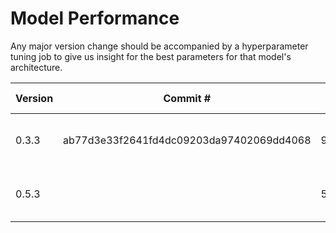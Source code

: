 # Model Performance

Any major version change should be accompanied by a hyperparameter tuning job to give us insight for the best parameters
 for that model's architecture.

| Version | Commit # | Accuracy (loss) | dropout_rate | epochs | num_layers | prediction_length | link |
|---|---|---|---|---|---|---|---|
| 0.3.3 | ab77d3e33f2641fd4dc09203da97402069dd4068 | 9867.0594 | 0.02688249593944054 | 6 | 4 | 13 | https://console.aws.amazon.com/sagemaker/home?region=us-east-1#/hyper-tuning-jobs/mxnet-training-200414-0823?region=us-east-1&tab=bestTrainingJob |
| 0.5.3 |  | 56489.1328 | 0.1844849452340674 | 30 | 6 | 15 | https://us-east-2.console.aws.amazon.com/sagemaker/home?region=us-east-2#/hyper-tuning-jobs/mxnet-training-210326-1446?tab=bestTrainingJob |
